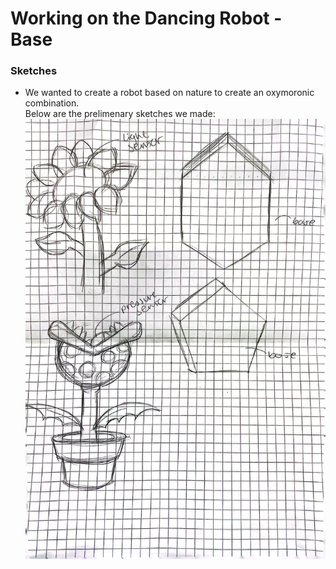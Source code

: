 # Working on the Dancing Robot - Base
### Sketches
- We wanted to create a robot based on nature to create an oxymoronic combination.<br>Below are the prelimenary sketches we made:
![First Robot Sketches](PRrobot1sketch.JPG)
